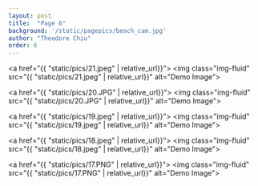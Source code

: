 ```yaml
---
layout: post
title:  "Page 6"
background: '/static/pagepics/beach_cam.jpg'
author: "Theodore Chiu"
order: 6
---
```


<a href="{{ "static/pics/21.jpeg" | relative_url}}">
	<img class="img-fluid" src="{{ "static/pics/21.jpeg" | relative_url}}" alt="Demo Image">
</a>

<a href="{{ "static/pics/20.JPG" | relative_url}}">
	<img class="img-fluid" src="{{ "static/pics/20.JPG" | relative_url}}" alt="Demo Image">
</a>

<a href="{{ "static/pics/19.jpeg" | relative_url}}">
	<img class="img-fluid" src="{{ "static/pics/19.jpeg" | relative_url}}" alt="Demo Image">
</a>

<a href="{{ "static/pics/18.jpeg" | relative_url}}">
	<img class="img-fluid" src="{{ "static/pics/18.jpeg" | relative_url}}" alt="Demo Image">
</a>

<a href="{{ "static/pics/17.PNG" | relative_url}}">
	<img class="img-fluid" src="{{ "static/pics/17.PNG" | relative_url}}" alt="Demo Image">
</a>

